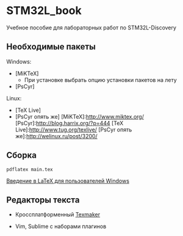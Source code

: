 STM32L_book
===========

Учебное пособие для лабораторных работ по STM32L-Discovery

Необходимые пакеты
------------------

Windows:
- [MiKTeX]
    - При установке выбрать опцию установки пакетов на лету
- [PsCyr]

Linux:
- [TeX Live]
- [PsCyr опять же]
[MiKTeX]:http://www.miktex.org/
[PsCyr]:http://blog.harrix.org/?p=444
[TeX Live]:http://www.tug.org/texlive/
[PsCyr опять же]:http://welinux.ru/post/3200/

Cборка
-------
```
pdflatex main.tex
```
[Введение в LaTeX для пользователей Windows]

[Введение в LaTeX для пользователей Windows]:http://xgu.ru/wiki/%D0%92%D0%B2%D0%B5%D0%B4%D0%B5%D0%BD%D0%B8%D0%B5_%D0%B2_LaTeX_%D0%B4%D0%BB%D1%8F_%D0%BF%D0%BE%D0%BB%D1%8C%D0%B7%D0%BE%D0%B2%D0%B0%D1%82%D0%B5%D0%BB%D0%B5%D0%B9_Windows

Редакторы текста
----------------

- Кроссплатформенный [Texmaker]

[Texmaker]:http://www.xm1math.net/texmaker/download.html

- Vim, Sublime c наборами плагинов
